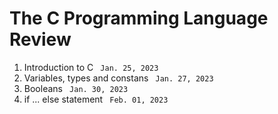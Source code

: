 <h1> The <strong> C </strong> Programming Language Review </h1>
<ol>
 <li> Introduction to C <code> Jan. 25, 2023 </code>  </li>
 <li> Variables, types and constans <code> Jan. 27, 2023 </code> </li>
 <li> Booleans <code> Jan. 30, 2023 </code> </li>
 <li> if ... else statement <code> Feb. 01, 2023 </code> </li>
</ol> 
